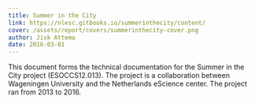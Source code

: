 ```yaml
---
title: Summer in the City
link: https://nlesc.gitbooks.io/summerinthecity/content/
cover: /assets/report/covers/summerinthecity-cover.png
author: Jisk Attema
date: 2016-03-01
---
```

This document forms the technical documentation for the Summer in the City project (ESOCCS12.013). The project is a collaboration between Wageningen University and the Netherlands eScience center. The project ran from 2013 to 2016.
